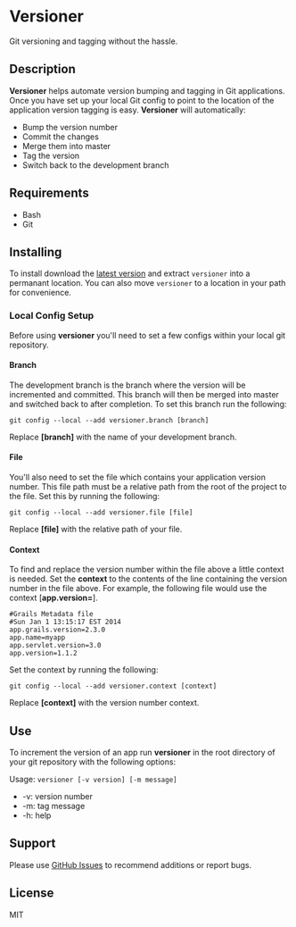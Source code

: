 Versioner
=========

Git versioning and tagging without the hassle.

## Description

**Versioner** helps automate version bumping and tagging in Git applications. Once you have set up your local Git config to point to the location of the application version tagging is easy. **Versioner** will automatically:

- Bump the version number
- Commit the changes
- Merge them into master
- Tag the version
- Switch back to the development branch

## Requirements

- Bash
- Git

## Installing

To install download the [latest version](https://github.com/TheConnMan/Versioner/archive/master.zip) and extract `versioner` into a permanant location. You can also move `versioner` to a location in your path for convenience.

### Local Config Setup

Before using **versioner** you'll need to set a few configs within your local git repository.

#### Branch

The development branch is the branch where the version will be incremented and committed. This branch will then be merged into master and switched back to after completion. To set this branch run the following:

```
git config --local --add versioner.branch [branch]
```

Replace **[branch]** with the name of your development branch.

#### File

You'll also need to set the file which contains your application version number. This file path must be a relative path from the root of the project to the file. Set this by running the following:

```
git config --local --add versioner.file [file]
```

Replace **[file]** with the relative path of your file.

#### Context

To find and replace the version number within the file above a little context is needed. Set the **context** to the contents of the line containing the version number in the file above. For example, the following file would use the context [**app.version=**].

```
#Grails Metadata file
#Sun Jan 1 13:15:17 EST 2014
app.grails.version=2.3.0
app.name=myapp
app.servlet.version=3.0
app.version=1.1.2
```

Set the context by running the following:

```
git config --local --add versioner.context [context]
```

Replace **[context]** with the version number context.

## Use

To increment the version of an app run **versioner** in the root directory of your git repository with the following options:

Usage: `versioner [-v version] [-m message]`
- -v: version number
- -m: tag message
- -h: help

## Support

Please use [GitHub Issues](https://github.com/TheConnMan/Versioner.git) to recommend additions or report bugs.

## License

MIT